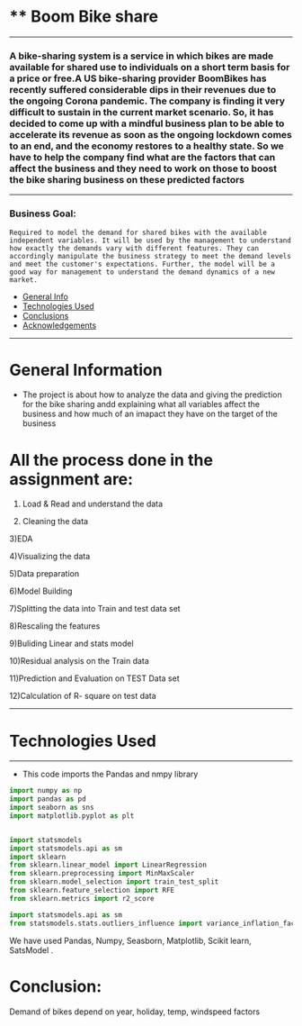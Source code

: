 # ** Boom Bike share
> 
----
### A bike-sharing system is a service in which bikes are made available for shared use to individuals on a short term basis for a price or free.A US bike-sharing provider BoomBikes has recently suffered considerable dips in their revenues due to the ongoing Corona pandemic. The company is finding it very difficult to sustain in the current market scenario. So, it has decided to come up with a mindful business plan to be able to accelerate its revenue as soon as the ongoing lockdown comes to an end, and the economy restores to a healthy state. So we have to help the company find what are the factors that can affect the business and they need to work on those to boost the bike sharing business on these predicted factors 
---
###  Business Goal: 
    Required to model the demand for shared bikes with the available independent variables. It will be used by the management to understand how exactly the demands vary with different features. They can accordingly manipulate the business strategy to meet the demand levels and meet the customer's expectations. Further, the model will be a good way for management to understand the demand dynamics of a new market. 
* [General Info](#general-information)
* [Technologies Used](#technologies-used)
* [Conclusions](#conclusions)
* [Acknowledgements](#acknowledgements)

<!-- You can include any other section that is pertinent to your problem -->
----
# General Information
- The project is about how to analyze the data and giving the prediction for the bike sharing andd explaining what all variables affect the business and how much of an imapact they have on the target of the business
# All the process done in the assignment are:
1) Load & Read and understand the data 

2) Cleaning the data 

3)EDA

4)Visualizing the data 

5)Data preparation

6)Model Building

7)Splitting the data into Train and test data set 

8)Rescaling the features 

9)Buliding Linear and stats model 

10)Residual analysis on the Train data 

11)Prediction and Evaluation on TEST Data set

12)Calculation of R- square on test data 

<!-- You don't have to answer all the questions - just the ones relevant to your project. -->
---

# Technologies Used

---
- This code imports the Pandas and nmpy library
```python
import numpy as np
import pandas as pd
import seaborn as sns
import matplotlib.pyplot as plt


import statsmodels
import statsmodels.api as sm
import sklearn
from sklearn.linear_model import LinearRegression
from sklearn.preprocessing import MinMaxScaler
from sklearn.model_selection import train_test_split
from sklearn.feature_selection import RFE
from sklearn.metrics import r2_score

import statsmodels.api as sm
from statsmodels.stats.outliers_influence import variance_inflation_factor

```
We have used 
Pandas,
Numpy,
Seasborn,
Matplotlib,
Scikit learn,
SatsModel .
<!-- As the libraries versions keep on changing, it is recommended to mention the version of library used in this project -->


# Conclusion: 
Demand of bikes depend on year, holiday, temp, windspeed factors 
<!-- Optional -->
<!-- ## License -->
<!-- This project is open source and available under the [... License](). -->

<!-- You don't have to include all sections - just the one's relevant to your project -->